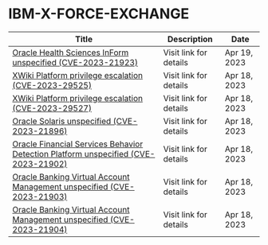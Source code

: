 

# IBM-X-FORCE-EXCHANGE

 |Title|Description|Date|
 |---|---|---|
 |[Oracle Health Sciences InForm unspecified (CVE-2023-21923)](https://exchange.xforce.ibmcloud.com/activity/list?filter=Vulnerabilities)|Visit link for details|Apr 19, 2023|
 |[XWiki Platform privilege escalation (CVE-2023-29525)](https://exchange.xforce.ibmcloud.com/activity/list?filter=Vulnerabilities)|Visit link for details|Apr 18, 2023|
 |[XWiki Platform privilege escalation (CVE-2023-29527)](https://exchange.xforce.ibmcloud.com/activity/list?filter=Vulnerabilities)|Visit link for details|Apr 18, 2023|
 |[Oracle Solaris unspecified (CVE-2023-21896)](https://exchange.xforce.ibmcloud.com/activity/list?filter=Vulnerabilities)|Visit link for details|Apr 18, 2023|
 |[Oracle Financial Services Behavior Detection Platform unspecified (CVE-2023-21902)](https://exchange.xforce.ibmcloud.com/activity/list?filter=Vulnerabilities)|Visit link for details|Apr 18, 2023|
 |[Oracle Banking Virtual Account Management unspecified (CVE-2023-21903)](https://exchange.xforce.ibmcloud.com/activity/list?filter=Vulnerabilities)|Visit link for details|Apr 18, 2023|
 |[Oracle Banking Virtual Account Management unspecified (CVE-2023-21904)](https://exchange.xforce.ibmcloud.com/activity/list?filter=Vulnerabilities)|Visit link for details|Apr 18, 2023|
 